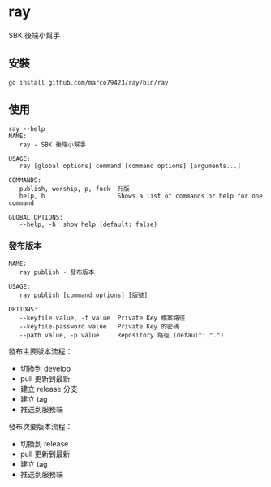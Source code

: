 # ray

SBK 後端小幫手

## 安裝

```shell
go install github.com/marco79423/ray/bin/ray
```

## 使用

```shell
ray --help
NAME:
   ray - SBK 後端小幫手

USAGE:
   ray [global options] command [command options] [arguments...]

COMMANDS:
   publish, worship, p, fuck  升版
   help, h                    Shows a list of commands or help for one command

GLOBAL OPTIONS:
   --help, -h  show help (default: false)
```

### 發布版本

```shell
NAME:
   ray publish - 發布版本

USAGE:
   ray publish [command options] [版號]

OPTIONS:
   --keyfile value, -f value  Private Key 檔案路徑
   --keyfile-password value   Private Key 的密碼
   --path value, -p value     Repository 路徑 (default: ".")
```


發布主要版本流程：
* 切換到 develop
* pull 更新到最新
* 建立 release 分支
* 建立 tag
* 推送到服務端

發布次要版本流程：
* 切換到 release
* pull 更新到最新
* 建立 tag
* 推送到服務端
